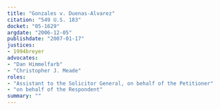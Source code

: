 ```yaml
---
title: "Gonzales v. Duenas-Alvarez"
citation: "549 U.S. 183"
docket: "05-1629"
argdate: "2006-12-05"
publishdate: "2007-01-17"
justices:
- 1994breyer
advocates:
- "Dan Himmelfarb"
- "Christopher J. Meade"
roles:
- "Assistant to the Solicitor General, on behalf of the Petitioner"
- "on behalf of the Respondent"
summary: ""
---
```


